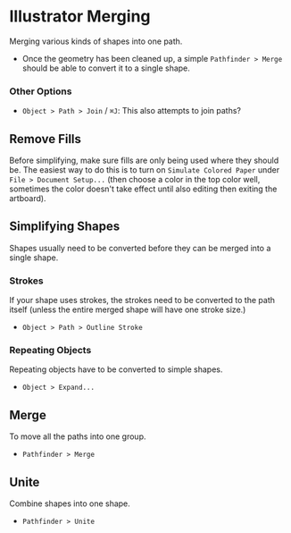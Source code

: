 # Illustrator Merging

Merging various kinds of shapes into one path.

- Once the geometry has been cleaned up, a simple `Pathfinder > Merge` should be able to convert it to a single shape.

### Other Options

- `Object > Path > Join` / `⌘J`: This also attempts to join paths?

## Remove Fills

Before simplifying, make sure fills are only being used where they should be. The easiest way to do this is to turn on `Simulate Colored Paper` under `File > Document Setup...` (then choose a color in the top color well, sometimes the color doesn't take effect until also editing then exiting the artboard).

## Simplifying Shapes

Shapes usually need to be converted before they can be merged into a single shape.

### Strokes

If your shape uses strokes, the strokes need to be converted to the path itself (unless the entire merged shape will have one stroke size.)

- `Object > Path > Outline Stroke`

### Repeating Objects

Repeating objects have to be converted to simple shapes.

- `Object > Expand...`

## Merge

To move all the paths into one group.

- `Pathfinder > Merge`

## Unite

Combine shapes into one shape.

- `Pathfinder > Unite`
